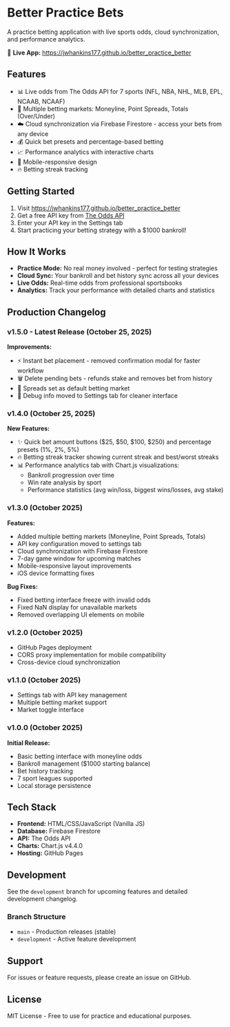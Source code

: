 # Better Practice Bets

A practice betting application with live sports odds, cloud synchronization, and performance analytics.

🔗 **Live App:** https://jwhankins177.github.io/better_practice_better

## Features
- 📊 Live odds from The Odds API for 7 sports (NFL, NBA, NHL, MLB, EPL, NCAAB, NCAAF)
- 🎯 Multiple betting markets: Moneyline, Point Spreads, Totals (Over/Under)
- ☁️ Cloud synchronization via Firebase Firestore - access your bets from any device
- 💰 Quick bet presets and percentage-based betting
- 📈 Performance analytics with interactive charts
- 📱 Mobile-responsive design
- 🔥 Betting streak tracking

## Getting Started
1. Visit https://jwhankins177.github.io/better_practice_better
2. Get a free API key from [The Odds API](https://the-odds-api.com/)
3. Enter your API key in the Settings tab
4. Start practicing your betting strategy with a $1000 bankroll!

## How It Works
- **Practice Mode:** No real money involved - perfect for testing strategies
- **Cloud Sync:** Your bankroll and bet history sync across all your devices
- **Live Odds:** Real-time odds from professional sportsbooks
- **Analytics:** Track your performance with detailed charts and statistics

## Production Changelog

### v1.5.0 - Latest Release (October 25, 2025)
**Improvements:**
- ⚡ Instant bet placement - removed confirmation modal for faster workflow
- 🗑️ Delete pending bets - refunds stake and removes bet from history
- 🎯 Spreads set as default betting market
- 🔧 Debug info moved to Settings tab for cleaner interface

### v1.4.0 (October 25, 2025)
**New Features:**
- ✨ Quick bet amount buttons ($25, $50, $100, $250) and percentage presets (1%, 2%, 5%)
- 🔥 Betting streak tracker showing current streak and best/worst streaks
- 📊 Performance analytics tab with Chart.js visualizations:
  - Bankroll progression over time
  - Win rate analysis by sport
  - Performance statistics (avg win/loss, biggest wins/losses, avg stake)

### v1.3.0 (October 2025)
**Features:**
- Added multiple betting markets (Moneyline, Point Spreads, Totals)
- API key configuration moved to settings tab
- Cloud synchronization with Firebase Firestore
- 7-day game window for upcoming matches
- Mobile-responsive layout improvements
- iOS device formatting fixes

**Bug Fixes:**
- Fixed betting interface freeze with invalid odds
- Fixed NaN display for unavailable markets
- Removed overlapping UI elements on mobile

### v1.2.0 (October 2025)
- GitHub Pages deployment
- CORS proxy implementation for mobile compatibility
- Cross-device cloud synchronization

### v1.1.0 (October 2025)
- Settings tab with API key management
- Multiple betting market support
- Market toggle interface

### v1.0.0 (October 2025)
**Initial Release:**
- Basic betting interface with moneyline odds
- Bankroll management ($1000 starting balance)
- Bet history tracking
- 7 sport leagues supported
- Local storage persistence

## Tech Stack
- **Frontend:** HTML/CSS/JavaScript (Vanilla JS)
- **Database:** Firebase Firestore
- **API:** The Odds API
- **Charts:** Chart.js v4.4.0
- **Hosting:** GitHub Pages

## Development
See the `development` branch for upcoming features and detailed development changelog.

### Branch Structure
- `main` - Production releases (stable)
- `development` - Active feature development

## Support
For issues or feature requests, please create an issue on GitHub.

## License
MIT License - Free to use for practice and educational purposes.
